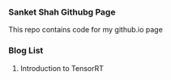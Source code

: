### Sanket Shah Githubg Page

This repo contains code for my github.io page

### Blog List
1. Introduction to TensorRT
